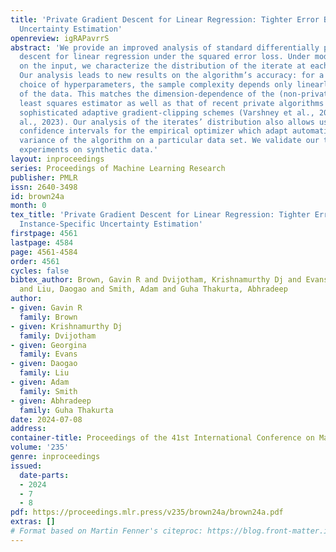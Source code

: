```yaml
---
title: 'Private Gradient Descent for Linear Regression: Tighter Error Bounds and Instance-Specific
  Uncertainty Estimation'
openreview: igRAPavrrS
abstract: 'We provide an improved analysis of standard differentially private gradient
  descent for linear regression under the squared error loss. Under modest assumptions
  on the input, we characterize the distribution of the iterate at each time step.
  Our analysis leads to new results on the algorithm’s accuracy: for a proper fixed
  choice of hyperparameters, the sample complexity depends only linearly on the dimension
  of the data. This matches the dimension-dependence of the (non-private) ordinary
  least squares estimator as well as that of recent private algorithms that rely on
  sophisticated adaptive gradient-clipping schemes (Varshney et al., 2022; Liu et
  al., 2023). Our analysis of the iterates’ distribution also allows us to construct
  confidence intervals for the empirical optimizer which adapt automatically to the
  variance of the algorithm on a particular data set. We validate our theorems through
  experiments on synthetic data.'
layout: inproceedings
series: Proceedings of Machine Learning Research
publisher: PMLR
issn: 2640-3498
id: brown24a
month: 0
tex_title: 'Private Gradient Descent for Linear Regression: Tighter Error Bounds and
  Instance-Specific Uncertainty Estimation'
firstpage: 4561
lastpage: 4584
page: 4561-4584
order: 4561
cycles: false
bibtex_author: Brown, Gavin R and Dvijotham, Krishnamurthy Dj and Evans, Georgina
  and Liu, Daogao and Smith, Adam and Guha Thakurta, Abhradeep
author:
- given: Gavin R
  family: Brown
- given: Krishnamurthy Dj
  family: Dvijotham
- given: Georgina
  family: Evans
- given: Daogao
  family: Liu
- given: Adam
  family: Smith
- given: Abhradeep
  family: Guha Thakurta
date: 2024-07-08
address:
container-title: Proceedings of the 41st International Conference on Machine Learning
volume: '235'
genre: inproceedings
issued:
  date-parts:
  - 2024
  - 7
  - 8
pdf: https://proceedings.mlr.press/v235/brown24a/brown24a.pdf
extras: []
# Format based on Martin Fenner's citeproc: https://blog.front-matter.io/posts/citeproc-yaml-for-bibliographies/
---
```

